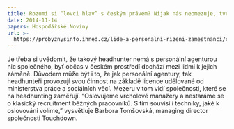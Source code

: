 ```yaml
---
title: Rozumí si “lovci hlav” s českým právem? Nijak nás neomezuje, tvrdí
date: 2014-11-14
papers: Hospodářské Noviny
url: >-
  https://probyznysinfo.ihned.cz/lide-a-personalni-rizeni-zamestnanci/c1-63117560-rozumi-si-lovci-hlav-s-nbsp-ceskym-pravem-nbsp-nijak-nas-neomezuje-tvrdi
---
```

Je třeba si uvědomit, že takový headhunter nemá s personální agenturou nic společného, byť občas v českém prostředí dochází mezi lidmi k jejich záměně. Důvodem může být i to, že jak personální agentury, tak headhunteři provozují svou činnost na základě licence udělované od ministerstva práce a sociálních věcí. Mezeru v tom vidí společnosti, které se na headhunting zaměřují. “Oslovujeme vrcholové manažery a nestaráme se o klasický recruitment běžných pracovníků. S tím souvisí i techniky, jaké k oslovování volíme,” vysvětluje Barbora Tomšovská, managing director společnosti Touchdown.

